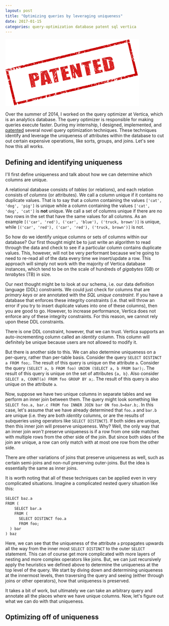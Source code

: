 ```yaml
---
layout: post
title: "Optimizing queries by leveraging uniqueness"
date: 2017-01-15
categories: query-optimization database patent sql vertica
---
```


[![Image of word 'Patented'](/assets/images/patented.png)][patent]

Over the summer of 2014, I worked on the query optimizer at Vertica, which is an analytics database. The query optimizer is responsible for making queries execute faster. During my internship, I designed, implemented, and [patented][patent] several novel query optimization techniques. These techniques identify and leverage the uniqueness of attributes within the database to cut out certain expensive operations, like sorts, groups, and joins. Let's see how this all works.

## Defining and identifying uniqueness
I'll first define uniqueness and talk about how we can determine which columns are unique.

A relational database consists of *tables* (or relations), and each relation consists of *columns* (or attributes). We call a column unique if it contains no duplicate values. That is to say that a column containing the values `['cat', 'dog', 'pig']` is unique while a column containing the values `['cat', 'dog', 'cat']` is **not** unique. We call a set of columns unique if there are no two rows in the set that have the same values for all columns. As an example `[('car', 'red'), ('car', 'blue'), ('truck, brown')]` is unique, while `[('car', 'red'), ('car', 'red'), ('truck, brown')]` is not.

So how do we identify unique columns or sets of columns within our database? Our first thought might be to just write an algorithm to read through the data and check to see if a particular column contains duplicate values. This, however, will not be very performant because we're going to need to re-read all of the data every time we insert/update a row. This approach will simply not work with the majority of Vertica database instances, which tend to be on the scale of hundreds of *gigabytes* (GB) or *terabytes* (TB) in size.

Our next thought might be to look at our schema, i.e. our data definition language (DDL) constraints. We could just check for columns that are *primary keys* or are annotated with the *SQL unique constraint*. If you have a database that enforces these integrity constraints (i.e. that will throw an error if you try to insert duplicate values into one of these columns), then you are good to go. However, to increase performance, Vertica does not enforce any of these integrity constraints. For this reason, we cannot rely upon these DDL constraints.

There is one DDL constraint, however, that we can trust. Vertica supports an auto-incrementing column called an *identity* column. This column will definitely be unique because users are not allowed to modify it.

But there is another side to this. We can also determine uniqueness on a per-query, rather than per-table basis. Consider the query `SELECT DISTINCT a FROM foo;`. The result of this query is unique on the attribute `a`. Consider the query `(SELECT a, b FROM foo) UNION (SELECT a, b FROM bar);`. The result of this query is unique on the set of attributes `{a, b}`. Also consider `SELECT a, COUNT(a) FROM foo GROUP BY a;`. The result of this query is also unique on the attribute `a`.

Now, suppose we have two unique columns in separate tables and we perform an inner join between them. The query might look something like `SELECT foo.a, bar.c FROM foo INNER JOIN bar ON foo.b=bar.b;`. In this case, let's assume that we have already determined that `foo.a` and `bar.b` are unique (i.e. they are both *identity* columns, or are the results of subqueries using operators like `SELECT DISTINCT`). If both sides are unique, then this inner join will preserve uniqueness. Why? Well, the only way that an inner join *won't* preserve uniqueness is if a row from one side matches with multiple rows from the other side of the join. But since both sides of the join are unique, a row can only match with at most one row from the other side.

There are other variations of joins that preserve uniqueness as well, such as certain semi-joins and non-null preserving outer-joins. But the idea is essentially the same as inner joins.

It is worth noting that all of these techniques can be applied even in very complicated situations. Imagine a complicated nested query situation like this:

```
SELECT baz.a
FROM (
    SELECT bar.a
    FROM (
      SELECT DISTINCT foo.a
      FROM foo;
  ) bar
) baz
```
Here, we can see that the uniqueness of the attribute `a` propagates upwards all the way from the inner most `SELECT DISTINCT` to the outer `SELECT` statement. This can of course get more complicated with more layers of nesting and more complex operators like joins. But, we can just recursively apply the heuristics we defined above to determine the uniqueness at the top level of the query. We start by diving down and determining uniqueness at the innermost levels, then traversing the query and seeing (either through joins or other operators), how that uniqueness is preserved.

It takes a bit of work, but ultimately we can take an arbitrary query and annotate all the places where we have unique columns. Now, let's figure out what we can do with that uniqueness.

## Optimizing off of uniqueness

[patent]: https://www.google.com/patents/WO2016159936A1?cl=en

